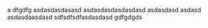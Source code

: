 a
dfgdfg
asdasdasdasasd
asdasdasdasdasdasd
asdasdasd
asdasd
asdasdaasdasd
sdfsdfsdfasdasdasd
gdfgdgds
